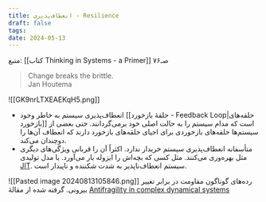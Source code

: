 ```yaml
---
title: انعطاف‌پذیری - Resilience
draft: false
tags: 
date: 2024-05-13
---
```

منبع: [[کتاب Thinking in Systems - a Primer]] صـ۷۶

<blockquote class="english-blockquote">Change breaks the brittle.<footer class="english-footer">Jan Houtema</footer></blockquote>

![[GK9nrLTXEAEKqH5.png]]

- انعطاف‌پذیری سیستم به خاطر وجود [[حلقهٔ بازخورد - Feedback Loop|حلقه‌های بازخورد]] است که مدام سیستم را به حالت اصلی خود برمی‌گردانند. حتی بعضی از سیستم‌ها حلقه‌های بازخوردی برای احیای حلقه‌های بازخورد دارند که انعطاف آن‌ها را دوچندان می‌کند.
- متأسفانه انعطاف‌پذیری سیستم خریدار ندارد. اکثراً آن را قربانی ویژگی‌های دیگری مثل بهره‌وری می‌کنند. مثل کسی که بچه‌اش را ایزوله بار می‌آورد. یا مدل تولیدی [JIT](https://en.wikipedia.org/wiki/Lean_manufacturing). سیستم انعطاف‌ناپذیر به شدت شکننده و ناپیدار است.


![[Pasted image 20240813105846.png]]
رده‌های گوناگون مقاومت در برابر تغییر بیرونی. گرفته شده از مقالهٔ [Antifragility in complex dynamical systems](https://www.nature.com/articles/s44260-024-00014-y)
